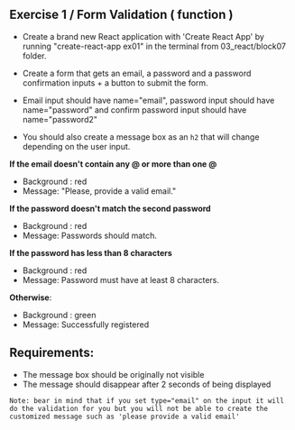 ## Exercise 1 / Form Validation ( function )

-   Create a brand new React application with 'Create React App' by running "create-react-app ex01" in the terminal from 03_react/block07 folder.

-   Create a form that gets an email, a password and a password confirmation inputs + a button to submit the form.

-   Email input should have name="email", password input should have name="password" and confirm password input should have name="password2"

-   You should also create a message box as an `h2` that will change depending on the user input.

**If the email doesn't contain any @ or more than one @**

-   Background : red
-   Message: "Please, provide a valid email."

**If the password doesn't match the second password**

-   Background : red
-   Message: Passwords should match.

**If the password has less than 8 characters**

-   Background : red
-   Message: Password must have at least 8 characters.

**Otherwise**:

-   Background : green
-   Message: Successfully registered

## Requirements:

-   The message box should be originally not visible
-   The message should disappear after 2 seconds of being displayed

`Note: bear in mind that if you set type="email" on the input it will do the validation for you but you will not be able to create the customized message such as 'please provide a valid email'`
